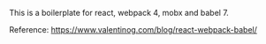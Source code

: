 This is a boilerplate for react, webpack 4, mobx and babel 7.

Reference: https://www.valentinog.com/blog/react-webpack-babel/
